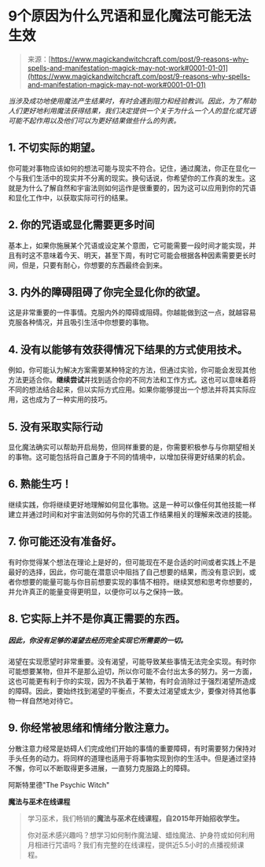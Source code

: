 <!--yml

category: 未分类

date: 2024-06-12 18:32:35

-->

# 9个原因为什么咒语和显化魔法可能无法生效

> 来源：[https://www.magickandwitchcraft.com/post/9-reasons-why-spells-and-manifestation-magick-may-not-work#0001-01-01](https://www.magickandwitchcraft.com/post/9-reasons-why-spells-and-manifestation-magick-may-not-work#0001-01-01)

*当涉及成功地使用魔法产生结果时，有时会遇到阻力和经验教训。因此，为了帮助人们更好地利用魔法获得结果，我们决定提供一个关于为什么一个人的显化或咒语可能不起作用以及他们可以为更好结果做些什么的列表。*

## 1\. 不切实际的期望。

你可能对事物应该如何的想法可能与现实不符合。记住，通过魔法，你正在显化一个与我们生活中的现实并不分离的现实。换句话说，你希望你的工作真的发生。这就是为什么了解自然和宇宙法则如何运作是很重要的，因为这可以应用到你的咒语和显化工作中，以获取实际可行的结果。

## 2\. 你的咒语或显化需要更多时间

基本上，如果你施展某个咒语或设定某个意图，它可能需要一段时间才能实现，并且有时这不意味着今天、明天，甚至下周，有时它可能会根据各种因素需要更长时间，但是，只要有耐心，你想要的东西最终会到来。

## 3\. 内外的障碍阻碍了你完全显化你的欲望。

这是非常重要的一件事情。克服内外的障碍或阻碍。你越能做到这一点，就越容易克服各种情况，并且吸引生活中你想要的事物。

## 4\. 没有以能够有效获得情况下结果的方式使用技术。

例如，你可能认为解决方案需要某种特定的方法，但通过实验，你可能会发现其他方法更适合你。**继续尝试**并找到适合你的不同方法和工作方式。这也可以意味着将不同的想法结合起来，但以实际方式应用。如果你能够提出一个想法并将其实际应用，这也成为了一种实用的技巧。

## 5\. 没有采取实际行动

显化魔法确实可以帮助开启局势，但同样重要的是，你需要积极参与与你期望相关的事物。这可能包括将自己置身于不同的情境中，以增加获得更好结果的机会。

## 6\. 熟能生巧！

继续实践，你将继续更好地理解如何显化事物。这是一种可以像任何其他技能一样建立并通过时间和对宇宙法则如何与你的咒语工作结果相关的理解来改进的技能。

## 7\. 你可能还没有准备好。

有时你觉得某个想法在理论上是好的，但可能现在不是合适的时间或者实践上不是最好的选择，因此，你可能在潜意识中阻挡了自己想要的结果，而没有意识到，或者你想要的能量可能与你目前想要实现的事情不相符。继续冥想和思考你想要的，并允许真正的能量变得更明显，以便你可以与之保持一致。

## 8\. 它实际上并不是你真正需要的东西。

##### 因此，你没有足够的渴望去经历完全实现它所需要的一切。

渴望在实现愿望时非常重要。没有渴望，可能导致某些事情无法完全实现。有时你可能想要某物，但并不是那么迫切，所以你可能不会付出太多的努力。另一方面，这也可能更有利于你的实现，因为不执着于某物，有时会消除过于强烈渴望所造成的障碍。因此，要始终找到渴望的平衡点，不要太过渴望或太少，要像对待其他事物一样自然地对待它。

## 9\. 你经常被思绪和情绪分散注意力。

分散注意力经常是妨碍人们完成他们开始的事情的重要障碍，有时需要努力保持对手头任务的动力。将同样的道理也适用于将事物实现到你的生活中。但是通过坚持不懈，你可以不断取得更多进展，一直努力克服路上的障碍。

阿斯特里德"The Psychic Witch"

**魔法与巫术在线课程**

> 学习巫术，我们畅销的**魔法与巫术在线课程，自2015年开始招收学生。**
> 
> 你对巫术感兴趣吗？想学习如何制作魔法罐、蜡烛魔法、护身符或如何利用月相进行咒语吗？我们有完整的在线课程，提供近5.5小时的点播视频课程。

